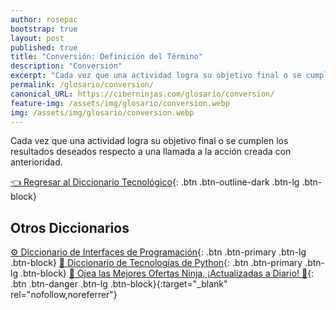 ```yaml
---
author: rosepac
bootstrap: true
layout: post
published: true
title: "Conversión: Definición del Término"
description: "Conversión"
excerpt: "Cada vez que una actividad logra su objetivo final o se cumplen los resultados deseados respecto a una llamada a la acción creada con anterioridad."
permalink: /glosario/conversion/
canonical_URL: https://ciberninjas.com/glosario/conversion/
feature-img: /assets/img/glosario/conversion.webp
img: /assets/img/glosario/conversion.webp
---
```


Cada vez que una actividad logra su objetivo final o se cumplen los resultados deseados respecto a una llamada a la acción creada con anterioridad.

[👈 Regresar al Diccionario Tecnológico](/glosario/){: .btn .btn-outline-dark .btn-lg .btn-block}

## Otros Diccionarios

[⚙ Diccionario de Interfaces de Programación](/glosario/completo-interfaces-programacion/){: .btn .btn-primary .btn-lg .btn-block}
[🐍 Diccionario de Tecnologías de Python](/glosario/completo-tecnologias-python/){: .btn .btn-primary .btn-lg .btn-block}
[🎁 Ojea las Mejores Ofertas Ninja, ¡Actualizadas a Diario! 🛒](https://www.amazon.es/shop/cibercursos){: .btn .btn-danger .btn-lg .btn-block}{:target="_blank" rel="nofollow,noreferrer"}